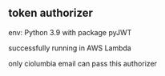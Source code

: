 ## token authorizer

env: Python 3.9 with package pyJWT

successfully running in AWS Lambda

only ciolumbia email can pass this authorizer
